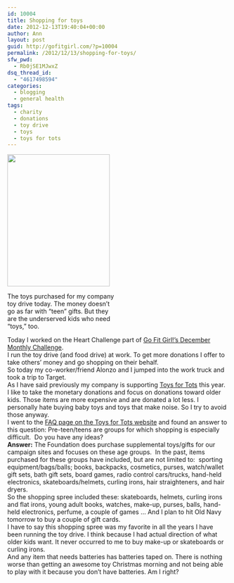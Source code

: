 ```yaml
---
id: 10004
title: Shopping for toys
date: 2012-12-13T19:40:04+00:00
author: Ann
layout: post
guid: http://gofitgirl.com/?p=10004
permalink: /2012/12/13/shopping-for-toys/
sfw_pwd:
  - Rb0jSE1MJwxZ
dsq_thread_id:
  - "4617498594"
categories:
  - blogging
  - general health
tags:
  - charity
  - donations
  - toy drive
  - toys
  - toys for tots
---
```

<div id="attachment_10005" style="width: 243px" class="wp-caption alignleft">
  <a href="http://gofitgirl.com/?attachment_id=10005" rel="attachment wp-att-10005"><img class="size-medium wp-image-10005" title="toy drive target" src="http://gofitgirl.com/wp-content/uploads/2012/12/toy-drive-target-233x300.jpg" alt="" width="233" height="300" /></a>
  
  <p class="wp-caption-text">
    The toys purchased for my company toy drive today. The money doesn&#8217;t go as far with &#8220;teen&#8221; gifts. But they are the underserved kids who need &#8220;toys,&#8221; too.
  </p>
</div>

  
Today I worked on the Heart Challenge part of [Go Fit Girl!&#8217;s December Monthly Challenge](http://gofitgirl.com/?p=9919).  
I run the toy drive (and food drive) at work. To get more donations I offer to take others&#8217; money and go shopping on their behalf.  
So today my co-worker/friend Alonzo and I jumped into the work truck and took a trip to Target.  
As I have said previously my company is supporting [Toys for Tots](http://gofitgirl.com/?p=9966) this year.  
I like to take the monetary donations and focus on donations toward older kids. Those items are more expensive and are donated a lot less. I personally hate buying baby toys and toys that make noise. So I try to avoid those anyway.  
I went to the [FAQ page on the Toys for Tots website](http://www.toysfortots.org/frequently_asked_questions/default.aspx#13) and found an answer to this question: Pre-teen/teens are groups for which shopping is especially difficult.  Do you have any ideas?  
**Answer:** The Foundation does purchase supplemental toys/gifts for our campaign sites and focuses on these age groups.  In the past, items purchased for these groups have included, but are not limited to:  sporting equipment/bags/balls; books, backpacks, cosmetics, purses, watch/wallet gift sets, bath gift sets, board games, radio control cars/trucks, hand-held electronics, skateboards/helmets, curling irons, hair straighteners, and hair dryers.  
So the shopping spree included these: skateboards, helmets, curling irons and flat irons, young adult books, watches, make-up, purses, balls, hand-held electronics, perfume, a couple of games &#8230; And I plan to hit Old Navy tomorrow to buy a couple of gift cards.  
I have to say this shopping spree was my favorite in all the years I have been running the toy drive. I think because I had actual direction of what older kids want. It never occurred to me to buy make-up or skateboards or curling irons.  
And any item that needs batteries has batteries taped on. There is nothing worse than getting an awesome toy Christmas morning and not being able to play with it because you don&#8217;t have batteries. Am I right?